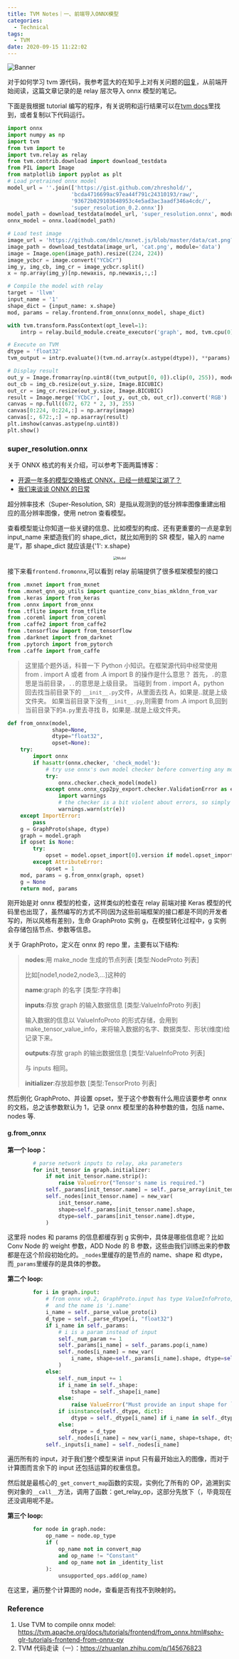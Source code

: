 ```yaml
---
title: TVM Notes｜一、前端导入ONNX模型
categories:
  - Technical
tags:
  - TVM
date: 2020-09-15 11:22:02
---
```


![Banner](http://leiblog.wang/static/image/2020/9/Figure_1.png)

对于如何学习 tvm 源代码，我参考蓝大的在知乎上对有关问题的[回复](https://www.zhihu.com/question/268423574/answer/506008668)，从前端开始阅读，这篇文章记录的是 relay 层次导入 onnx 模型的笔记。

<!-- more -->

下面是我根据 tutorial 编写的程序，有关说明和运行结果可以在[tvm docs](https://tvm.apache.org/docs/tutorials/frontend/from_onnx.html#sphx-glr-tutorials-frontend-from-onnx-py)里找到，或者复制以下代码运行。

```python
import onnx
import numpy as np
import tvm
from tvm import te
import tvm.relay as relay
from tvm.contrib.download import download_testdata
from PIL import Image
from matplotlib import pyplot as plt
# Load pretrained onnx model
model_url = ''.join(['https://gist.github.com/zhreshold/',
                    'bcda4716699ac97ea44f791c24310193/raw/',
                    '93672b029103648953c4e5ad3ac3aadf346a4cdc/',
                    'super_resolution_0.2.onnx'])
model_path = download_testdata(model_url, 'super_resolution.onnx', module='onnx')
onnx_model = onnx.load(model_path)

# Load test image
image_url = 'https://github.com/dmlc/mxnet.js/blob/master/data/cat.png?raw=true'
image_path = download_testdata(image_url, 'cat.png', module='data')
image = Image.open(image_path).resize((224, 224))
image_ycbcr = image.convert("YCbCr")
img_y, img_cb, img_cr = image_ycbcr.split()
x = np.array(img_y)[np.newaxis, np.newaxis,:,:]

# Compile the model with relay
target = 'llvm'
input_name = '1'
shape_dict = {input_name: x.shape}
mod, params = relay.frontend.from_onnx(onnx_model, shape_dict)

with tvm.transform.PassContext(opt_level=1):
    intrp = relay.build_module.create_executor('graph', mod, tvm.cpu(0), target)

# Execute on TVM
dtype = 'float32'
tvm_output = intrp.evaluate()(tvm.nd.array(x.astype(dtype)), **params).asnumpy()

# Display result
out_y = Image.fromarray(np.uint8((tvm_output[0, 0]).clip(0, 255)), mode='L')
out_cb = img_cb.resize(out_y.size, Image.BICUBIC)
out_cr = img_cr.resize(out_y.size, Image.BICUBIC)
result = Image.merge('YCbCr', [out_y, out_cb, out_cr]).convert('RGB')
canvas = np.full((672, 672 * 2, 3), 255)
canvas[0:224, 0:224,:] = np.array(image)
canvas[:, 672:,:] = np.asarray(result)
plt.imshow(canvas.astype(np.uint8))
plt.show()
```

### super_resolution.onnx

关于 ONNX 格式的有关介绍，可以参考下面两篇博客：

- [开源一年多的模型交换格式 ONNX，已经一统框架江湖了？](https://flashgene.com/archives/12034.html)
- [我们来谈谈 ONNX 的日常](https://flashgene.com/archives/30780.html)

超分辨率技术（Super-Resolution, SR）是指从观测到的低分辨率图像重建出相应的高分辨率图像，使用 netron 查看模型。

查看模型能让你知道一些关键的信息、比如模型的构成、还有更重要的一点是拿到 input_name 来塑造我们的 shape_dict，就比如用到的 SR 模型，输入的 name 是‘1’，那 shape_dict 就应该是{'1': x.shape}

<div align="center">
<img src="http://leiblog.wang/static/image/2020/9/super_resolution.png" alt="Model" style="zoom:50%;" />  
</div>

接下来看`frontend.fromonnx`,可以看到 relay 前端提供了很多框架模型的接口

```python
from .mxnet import from_mxnet
from .mxnet_qnn_op_utils import quantize_conv_bias_mkldnn_from_var
from .keras import from_keras
from .onnx import from_onnx
from .tflite import from_tflite
from .coreml import from_coreml
from .caffe2 import from_caffe2
from .tensorflow import from_tensorflow
from .darknet import from_darknet
from .pytorch import from_pytorch
from .caffe import from_caffe
```

<div class="info">

> 这里插个题外话，科普一下 Python 小知识。在框架源代码中经常使用 from . import A 或者 from .A import B 的操作是什么意思？
> 首先，`.`的意思是当前目录，`..`的意思是上级目录。
> 当碰到 from . import A，python 回去找当前目录下的 `__init__.py`文件，从里面去找 A，如果是..就是上级文件夹。
> 如果当前目录下没有`__init__.py`,则需要 from .A import B,回到当前目录下的`A.py`里去寻找 B，如果是..就是上级文件夹。

</div>

```python
def from_onnx(model,
              shape=None,
              dtype="float32",
              opset=None):
    try:
        import onnx
        if hasattr(onnx.checker, 'check_model'):
            # try use onnx's own model checker before converting any model
            try:
                onnx.checker.check_model(model)
            except onnx.onnx_cpp2py_export.checker.ValidationError as e:
                import warnings
                # the checker is a bit violent about errors, so simply print warnings here
                warnings.warn(str(e))
    except ImportError:
        pass
    g = GraphProto(shape, dtype)
    graph = model.graph
    if opset is None:
        try:
            opset = model.opset_import[0].version if model.opset_import else 1
        except AttributeError:
            opset = 1
    mod, params = g.from_onnx(graph, opset)
    g = None
    return mod, params
```

刚开始是对 onnx 模型的检查，这样类似的检查在 relay 前端对接 Keras 模型的代码里也出现了，虽然编写的方式不同(因为这些前端框架的接口都是不同的开发者写的，所以风格有差别)，生命 GraphProto 实例 g，在模型转化过程中，g 实例会存储包括节点、参数等信息。

关于 GraphProto，定义在 onnx 的 repo 里，主要有以下结构:

> **nodes**:用 make_node 生成的节点列表 [类型:NodeProto 列表]
>
> 比如[node1,node2,node3,…]这种的
>
> **name**:graph 的名字 [类型:字符串]
>
> **inputs**:存放 graph 的输入数据信息 [类型:ValueInfoProto 列表]
>
> 输入数据的信息以 ValueInfoProto 的形式存储，会用到 make_tensor_value_info，来将输入数据的名字、数据类型、形状(维度)给记录下来。
>
> **outputs**:存放 graph 的输出数据信息 [类型:ValueInfoProto 列表]
>
> 与 inputs 相同。
>
> **initializer**:存放超参数 [类型:TensorProto 列表]

然后例化 GraphProto、并设置 opset，至于这个参数有什么用应该要参考 onnx 的文档，总之该参数默认为 1，记录 onnx 模型里的各种参数的值，包括 name、nodes 等.

#### g.from_onnx

**第一个 loop：**

```python
        # parse network inputs to relay, aka parameters
        for init_tensor in graph.initializer:
            if not init_tensor.name.strip():
                raise ValueError("Tensor's name is required.")
            self._params[init_tensor.name] = self._parse_array(init_tensor)
            self._nodes[init_tensor.name] = new_var(
                init_tensor.name,
                shape=self._params[init_tensor.name].shape,
                dtype=self._params[init_tensor.name].dtype,
            )
```

这里将 nodes 和 params 的信息都缓存到 g 实例中，具体是哪些信息呢？比如 Conv Node 的 weight 参数，ADD Node 的 B 参数，这些由我们训练出来的参数都是在这个阶段初始化的。`_nodes`里缓存的是节点的 name、shape 和 dtype，而`_params`里缓存的是具体的参数。

**第二个 loop:**

```python
        for i in graph.input:
            # from onnx v0.2, GraphProto.input has type ValueInfoProto,
            #  and the name is 'i.name'
            i_name = self._parse_value_proto(i)
            d_type = self._parse_dtype(i, "float32")
            if i_name in self._params:
                # i is a param instead of input
                self._num_param += 1
                self._params[i_name] = self._params.pop(i_name)
                self._nodes[i_name] = new_var(
                    i_name, shape=self._params[i_name].shape, dtype=self._params[i_name].dtype
                )
            else:
                self._num_input += 1
                if i_name in self._shape:
                    tshape = self._shape[i_name]
                else:
                    raise ValueError("Must provide an input shape for `{0}`.".format(i_name))
                if isinstance(self._dtype, dict):
                    dtype = self._dtype[i_name] if i_name in self._dtype else d_type
                else:
                    dtype = d_type
                self._nodes[i_name] = new_var(i_name, shape=tshape, dtype=dtype)
            self._inputs[i_name] = self._nodes[i_name]
```

遍历所有的 input，对于我们整个模型来讲 input 只有最开始出入的图像，而对于计算图而言余下的 input 还包括运算的权重信息。

然后就是最核心的`_get_convert_map`函数的实现，实例化了所有的 OP，追溯到实例对象的`__call__`方法，调用了函数：get_relay_op，这部分先放下（，毕竟现在还没调用呢不是。

**第三个 loop:**

```python
        for node in graph.node:
            op_name = node.op_type
            if (
                op_name not in convert_map
                and op_name != "Constant"
                and op_name not in _identity_list
            ):
                unsupported_ops.add(op_name)
```

在这里，遍历整个计算图的 node，查看是否有找不到映射的。

### Reference

1. Use TVM to compile onnx model: https://tvm.apache.org/docs/tutorials/frontend/from_onnx.html#sphx-glr-tutorials-frontend-from-onnx-py
2. TVM 代码走读（一）：https://zhuanlan.zhihu.com/p/145676823
